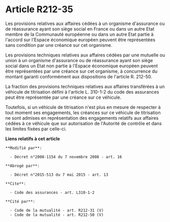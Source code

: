 # Article R212-35

Les provisions relatives aux affaires cédées à un organisme d'assurance ou de réassurance ayant son siège social en France ou
dans un autre Etat membre de la Communauté européenne ou dans un autre Etat partie à l'accord sur l'Espace économique
européen peuvent être représentées sans condition par une créance sur cet organisme. 

Les provisions techniques relatives aux affaires cédées par une mutuelle ou union à un organisme d'assurance ou de
réassurance ayant son siège social dans un Etat non partie à l'Espace économique européen peuvent être représentées par une
créance sur cet organisme, à concurrence du montant garanti conformément aux dispositions de l'article R. 212-50. 

La fraction des provisions techniques relatives aux affaires transférées à un véhicule de titrisation défini à l'article L.
310-1-2 du code des assurances peut être représentée par une créance sur ce véhicule. 

Toutefois, si un véhicule de titrisation n'est plus en mesure de respecter à tout moment ses engagements, les créances sur ce
véhicule de titrisation ne sont admises en représentation des engagements relatifs aux affaires cédées à ce véhicule que sur
autorisation de l'Autorité de contrôle et dans les limites fixées par celle-ci.

**Liens relatifs à cet article**

	**Modifié par**:

	  - Décret n°2008-1154 du 7 novembre 2008 - art. 16

	**Abrogé par**:

	  - Décret n°2015-513 du 7 mai 2015 - art. 13

	**Cite**:

	  - Code des assurances - art. L310-1-2

	**Cité par**:

	  - Code de la mutualité - art. R212-31 (V)
	  - Code de la mutualité - art. R212-50 (V)
